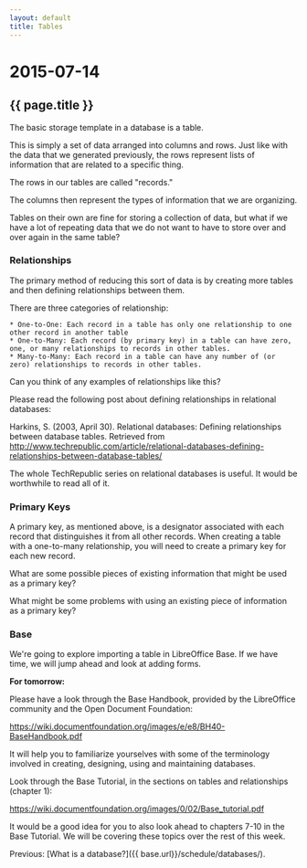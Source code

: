 ```yaml
---
layout: default
title: Tables
---
```


# 2015-07-14
## {{ page.title }}

The basic storage template in a database is a table. 

This is simply a set of data arranged into columns and rows. 
Just like with the data that we generated previously, the rows represent lists of information that are related to a specific thing. 

The rows in our tables are called "records."

The columns then represent the types of information that we are organizing. 

Tables on their own are fine for storing a collection of data, but what if we have a lot of repeating data that we do not want to have to store over and over again in the same table?

### Relationships

The primary method of reducing this sort of data is by creating more tables and then defining relationships between them. 

There are three categories of relationship:

	* One-to-One: Each record in a table has only one relationship to one other record in another table
	* One-to-Many: Each record (by primary key) in a table can have zero, one, or many relationships to records in other tables. 
	* Many-to-Many: Each record in a table can have any number of (or zero) relationships to records in other tables. 
 	
Can you think of any examples of relationships like this? 

Please read the following post about defining relationships in relational databases:

Harkins, S. (2003, April 30). Relational databases: Defining relationships between database tables. Retrieved from http://www.techrepublic.com/article/relational-databases-defining-relationships-between-database-tables/

The whole TechRepublic series on relational databases is useful. It would be worthwhile to read all of it. 

### Primary Keys

A primary key, as mentioned above, is a designator associated with each record that distinguishes it from all other records. 
When creating a table with a one-to-many relationship, you will need to create a primary key for each new record. 

What are some possible pieces of existing information that might be used as a primary key?

What might be some problems with using an existing piece of information as a primary key?

### Base

We're going to explore importing a table in LibreOffice Base. 
If we have time, we will jump ahead and look at adding forms. 

**For tomorrow:**

Please have a look through the Base Handbook, provided by the LibreOffice community and the Open Document Foundation:

https://wiki.documentfoundation.org/images/e/e8/BH40-BaseHandbook.pdf

It will help you to familiarize yourselves with some of the terminology involved in creating, designing, using and maintaining databases. 

Look through the Base Tutorial, in the sections on tables and relationships (chapter 1):

https://wiki.documentfoundation.org/images/0/02/Base_tutorial.pdf

It would be a good idea for you to also look ahead to chapters 7-10 in the Base Tutorial. 
We will be covering these topics over the rest of this week. 

Previous: [What is a database?]({{ base.url}}/schedule/databases/).